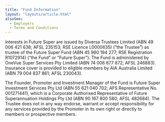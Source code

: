 ```yaml
---
title: "Fund Information"
layout: "layouts/article.html"
alsoSee:
  - Employers
  - Terms and Conditions
---
```


Interests in Future Super are issued by Diversa Trustees Limited (ABN 49 006 421 638; AFSL 235153; RSE Licence L0000635) (“the Trustee”) as trustee of the Future Super Fund (ABN 45 960 194 277; RSE Registration R1072914) (“the Fund” or “Future Super”). The Fund is administered by OneVue Super Services Pty Limited (ABN 74 006 877 872; AFSL 246883). Insurance cover is provided to eligible members by AIA Australia Limited (ABN 79 004 837 861; AFSL 230043).

The Founder, Promoter and Investment Manager of the Fund is Future Super Investment Services Pty Ltd (ABN 55 621 040 702; AFS Representative No. 001271441), which is a Corporate Authorised Representative of Future Superannuation Holdings Pty Ltd (ABN 90 167 800 580; AFSL 482684). The Trustee does not in any way endorse, warrant or accept responsibility for any services provided by the Promoter in its own right or directly to members or prospective members.
